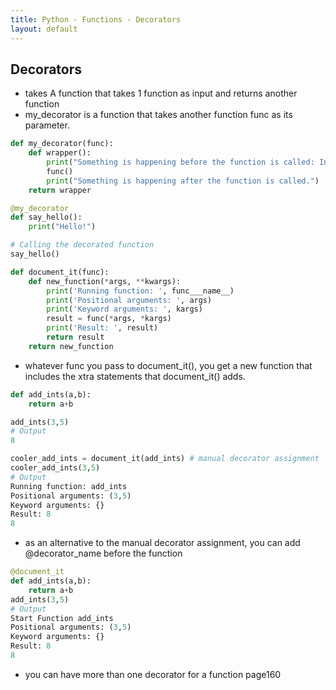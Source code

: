 ```yaml
---
title: Python - Functions - Decorators
layout: default
---
```


## Decorators

* takes A function that takes 1 function as input and returns another function
* my_decorator is a function that takes another function func as its parameter.

```python
def my_decorator(func):
    def wrapper():
        print("Something is happening before the function is called: Inside my_decorator, a new function wrapper is defined.")
        func()
        print("Something is happening after the function is called.")
    return wrapper

@my_decorator
def say_hello():
    print("Hello!")

# Calling the decorated function
say_hello()
```

```python
def document_it(func):
    def new_function(*args, **kwargs):
        print('Running function: ', func___name__)
        print('Positional arguments: ', args)
        print('Keyword arguments: ', kargs)
        result = func(*args, *kargs)
        print('Result: ', result)
        return result
    return new_function
```

* whatever func you pass to document_it(), you get a new function that includes the xtra statements that document_it() adds.

```python
def add_ints(a,b):
    return a+b

add_ints(3,5)
# Output
8

cooler_add_ints = document_it(add_ints) # manual decorator assignment
cooler_add_ints(3,5)
# Output
Running function: add_ints
Positional arguments: (3,5)
Keyword arguments: {}
Result: 8
8
```

* as an alternative to the manual decorator assignment, you can add @decorator_name before the function

```python
@document_it
def add_ints(a,b):
    return a+b
add_ints(3,5)
# Output
Start Function add_ints
Positional arguments: (3,5)
Keyword arguments: {}
Result: 8
8
```

* you can have more than one decorator for a function
page160
